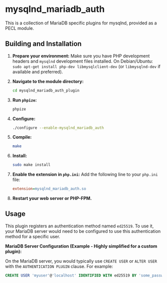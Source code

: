 # mysqlnd_mariadb_auth

This is a collection of MariaDB specific plugins for mysqlnd, provided as a PECL module.

## Building and Installation

1.  **Prepare your environment:**
    Make sure you have PHP development headers and `mysqlnd` development files installed.
    On Debian/Ubuntu: `sudo apt-get install php-dev libmysqlclient-dev` (or `libmysqlnd-dev` if available and preferred).

2.  **Navigate to the module directory:**
    ```bash
    cd mysqlnd_mariadb_auth_plugin
    ```

3.  **Run `phpize`:**
    ```bash
    phpize
    ```

4.  **Configure:**
    ```bash
    ./configure --enable-mysqlnd_mariadb_auth
    ```

5.  **Compile:**
    ```bash
    make
    ```

6.  **Install:**
    ```bash
    sudo make install
    ```

7.  **Enable the extension in `php.ini`:**
    Add the following line to your `php.ini` file:
    ```ini
    extension=mysqlnd_mariadb_auth.so
    ```

8.  **Restart your web server or PHP-FPM.**

## Usage

This plugin registers an authentication method named `ed25519`. To use it, your MariaDB server would need to be configured to use this authentication method for a specific user.

**MariaDB Server Configuration (Example - Highly simplified for a custom plugin):**

On the MariaDB server, you would typically use `CREATE USER` or `ALTER USER` with the `AUTHENTICATION PLUGIN` clause. For example:

```sql
CREATE USER 'myuser'@'localhost' IDENTIFIED WITH ed25519 BY 'some_password';
